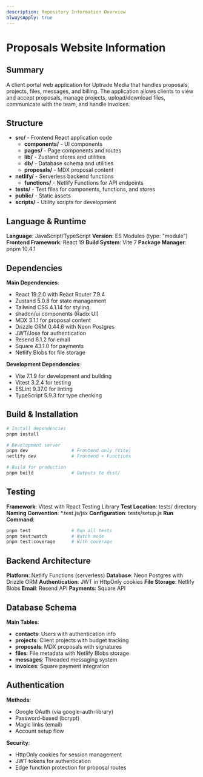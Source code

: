 ```yaml
---
description: Repository Information Overview
alwaysApply: true
---
```


# Proposals Website Information

## Summary
A client portal web application for Uptrade Media that handles proposals, projects, files, messages, and billing. The application allows clients to view and accept proposals, manage projects, upload/download files, communicate with the team, and handle invoices.

## Structure
- **src/** - Frontend React application code
  - **components/** - UI components
  - **pages/** - Page components and routes
  - **lib/** - Zustand stores and utilities
  - **db/** - Database schema and utilities
  - **proposals/** - MDX proposal content
- **netlify/** - Serverless backend functions
  - **functions/** - Netlify Functions for API endpoints
- **tests/** - Test files for components, functions, and stores
- **public/** - Static assets
- **scripts/** - Utility scripts for development

## Language & Runtime
**Language**: JavaScript/TypeScript
**Version**: ES Modules (type: "module")
**Frontend Framework**: React 19
**Build System**: Vite 7
**Package Manager**: pnpm 10.4.1

## Dependencies
**Main Dependencies**:
- React 19.2.0 with React Router 7.9.4
- Zustand 5.0.8 for state management
- Tailwind CSS 4.1.14 for styling
- shadcn/ui components (Radix UI)
- MDX 3.1.1 for proposal content
- Drizzle ORM 0.44.6 with Neon Postgres
- JWT/Jose for authentication
- Resend 6.1.2 for email
- Square 43.1.0 for payments
- Netlify Blobs for file storage

**Development Dependencies**:
- Vite 7.1.9 for development and building
- Vitest 3.2.4 for testing
- ESLint 9.37.0 for linting
- TypeScript 5.9.3 for type checking

## Build & Installation
```bash
# Install dependencies
pnpm install

# Development server
pnpm dev                # Frontend only (Vite)
netlify dev             # Frontend + Functions

# Build for production
pnpm build              # Outputs to dist/
```

## Testing
**Framework**: Vitest with React Testing Library
**Test Location**: tests/ directory
**Naming Convention**: *.test.js/jsx
**Configuration**: tests/setup.js
**Run Command**:
```bash
pnpm test               # Run all tests
pnpm test:watch         # Watch mode
pnpm test:coverage      # With coverage
```

## Backend Architecture
**Platform**: Netlify Functions (serverless)
**Database**: Neon Postgres with Drizzle ORM
**Authentication**: JWT in HttpOnly cookies
**File Storage**: Netlify Blobs
**Email**: Resend API
**Payments**: Square API

## Database Schema
**Main Tables**:
- **contacts**: Users with authentication info
- **projects**: Client projects with budget tracking
- **proposals**: MDX proposals with signatures
- **files**: File metadata with Netlify Blobs storage
- **messages**: Threaded messaging system
- **invoices**: Square payment integration

## Authentication
**Methods**:
- Google OAuth (via google-auth-library)
- Password-based (bcrypt)
- Magic links (email)
- Account setup flow

**Security**:
- HttpOnly cookies for session management
- JWT tokens for authentication
- Edge function protection for proposal routes